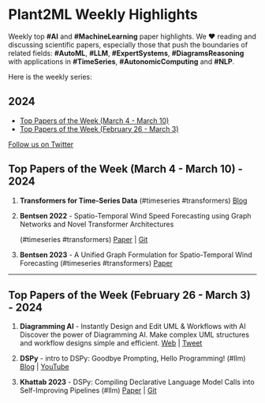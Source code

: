 # Plant2ML Weekly Highlights

Weekly top **#AI** and **#MachineLearning** paper highlights.
We ❤️ reading and discussing scientific papers, especially those that 
push the boundaries of related fields: **#AutoML**, **#LLM**,
**#ExpertSystems**, **#DiagramsReasoning** with applications in **#TimeSeries**, 
**#AutonomicComputing** and **#NLP**.

<!--
[Subscribe to our newsletter](https://nlpnews.substack.com/) to get a weekly list of top ML papers in your inbox.
-->
Here is the weekly series:

## 2024

- [Top Papers of the Week (March 4 - March 10)](./#top-papers-of-the-week-march-4---march-10---2024)
- [Top Papers of the Week (February 26 - March 3)](./#top-papers-of-the-week-february-26---march-3---2024)

[Follow us on Twitter](https://twitter.com/mobilepixel)

<!--
[Join our Discord](https://discord.gg/SKgkVT8BGJ)
-->

## Top Papers of the Week (March 4 - March 10) - 2024
1. **Transformers for Time-Series Data**
   (#timeseries #transformers)
   [Blog](https://medium.com/bearingpoint-data-analytics-ai/transformers-for-time-series-data-3fadff9f07d8)

1. **Bentsen 2022** - Spatio-Temporal Wind Speed Forecasting using Graph Networks and Novel Transformer Architectures

   (#timeseries #transformers)
   [Paper](https://arxiv.org/abs/2208.13585) |
   [Git](https://github.com/LarsBentsen/FFTransformer.)

1. **Bentsen 2023** - A Unified Graph Formulation for Spatio-Temporal Wind Forecasting
   (#timeseries #transformers)
   [Paper](https://www.duo.uio.no/handle/10852/105903)
---
## Top Papers of the Week (February 26 - March 3) - 2024
1. **Diagramming AI** - Instantly Design and Edit UML & Workflows with AI
   Discover the power of Diagramming AI. Make complex UML structures and workflow designs simple and efficient.
   [Web](https://diagrammingai.com/) |
   [Tweet](https://twitter.com/Diagrammin71888)

1. **DSPy** - intro to DSPy: Goodbye Prompting, Hello Programming!
   (#llm)
   [Blog](https://towardsdatascience.com/intro-to-dspy-goodbye-prompting-hello-programming-4ca1c6ce3eb9) |
   [YouTube](https://www.youtube.com/watch?v=41EfOY0Ldkc)

1. **Khattab 2023** - DSPy: Compiling Declarative Language Model Calls into Self-Improving Pipelines
   (#llm)
   [Paper](https://arxiv.org/abs/2310.03714) |
   [Git](https://github.com/stanfordnlp/dspy)
